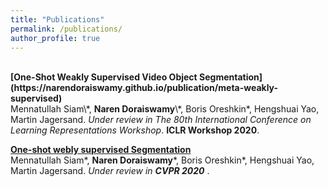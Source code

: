 ```yaml
---
title: "Publications"
permalink: /publications/
author_profile: true
---
```

<br>
<b>[One-Shot Weakly Supervised Video Object Segmentation](https://narendoraiswamy.github.io/publication/meta-weakly-supervised)</b> <br> 
Mennatullah Siam\*, <b>Naren Doraiswamy</b>\*, Boris Oreshkin*, Hengshuai Yao, Martin Jagersand.
<i>Under review in The 80th International Conference on Learning Representations Workshop</i>. <b> ICLR Workshop 2020</b>.

<b>[One-shot webly supervised Segmentation](http://narendoraiswamy.github.io/publication/Dynamic_incremental_few_shot_learning)</b> <br> 
Mennatullah Siam\*, <b>Naren Doraiswamy</b>\*, Boris Oreshkin*, Hengshuai Yao, Martin Jagersand.
<i>Under review in <b>CVPR 2020</b> </i>. 
